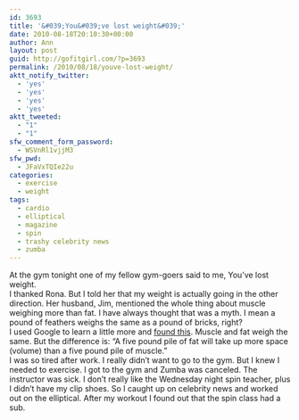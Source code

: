 ```yaml
---
id: 3693
title: '&#039;You&#039;ve lost weight&#039;'
date: 2010-08-18T20:10:30+00:00
author: Ann
layout: post
guid: http://gofitgirl.com/?p=3693
permalink: /2010/08/18/youve-lost-weight/
aktt_notify_twitter:
  - 'yes'
  - 'yes'
  - 'yes'
  - 'yes'
aktt_tweeted:
  - "1"
  - "1"
sfw_comment_form_password:
  - WSVnRl1vjjM3
sfw_pwd:
  - JFaVxTQIe22u
categories:
  - exercise
  - weight
tags:
  - cardio
  - elliptical
  - magazine
  - spin
  - trashy celebrity news
  - zumba
---
```

At the gym tonight one of my fellow gym-goers said to me, You&#8217;ve lost weight.  
I thanked Rona. But I told her that my weight is actually going in the other direction. Her husband, Jim, mentioned the whole thing about muscle weighing more than fat. I have always thought that was a myth. I mean a pound of feathers weighs the same as a pound of bricks, right?  
I used Google to learn a little more and [found this](http://www.onemorebite-weightloss.com/muscle-to-fat.html). Muscle and fat weigh the same. But the difference is: &#8220;A five pound pile of fat will take up more space (volume) than a five pound pile of muscle.&#8221;  
I was so tired after work. I really didn&#8217;t want to go to the gym. But I knew I needed to exercise. I got to the gym and Zumba was canceled. The instructor was sick. I don&#8217;t really like the Wednesday night spin teacher, plus I didn&#8217;t have my clip shoes. So I caught up on celebrity news and worked out on the elliptical. After my workout I found out that the spin class had a sub.